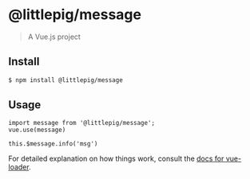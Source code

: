 # @littlepig/message

> [](https://img.shields.io/badge/npm-v1.0.0-blue.svg)
>
> A Vue.js project

## Install

``` bash
$ npm install @littlepig/message

```

## Usage

```
import message from '@littlepig/message';
vue.use(message)

this.$message.info('msg')
```

For detailed explanation on how things work, consult the [docs for vue-loader](http://vuejs.github.io/vue-loader).